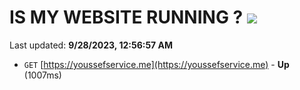 # IS MY WEBSITE RUNNING ? [![](https://img.shields.io/static/v1?label=Sponsor&message=%E2%9D%A4&logo=GitHub&color=%23fe8e86)](https://github.com/sponsors/<username>)

Last updated: **9/28/2023, 12:56:57 AM**

- `GET` [https://youssefservice.me](https://youssefservice.me) - **Up** (1007ms)
